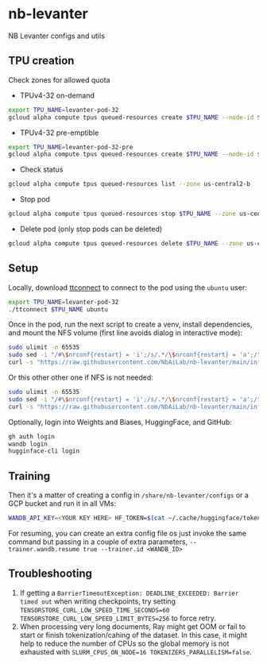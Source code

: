 # nb-levanter
NB Levanter configs and utils

## TPU creation

Check zones for allowed quota

- TPUv4-32 on-demand
```bash
export TPU_NAME=levanter-pod-32
gcloud alpha compute tpus queued-resources create $TPU_NAME --node-id $TPU_NAME --project mimir-411610 --zone us-central2-b --accelerator-type v4-32 --runtime-version tpu-vm-v4-base
```

- TPUv4-32 pre-emptible
```bash
export TPU_NAME=levanter-pod-32-pre
gcloud alpha compute tpus queued-resources create $TPU_NAME --node-id $TPU_NAME --project mimir-411610 --zone us-central2-b --accelerator-type v4-32 --runtime-version tpu-vm-v4-base --best-effortt
```

- Check status
```bash
gcloud alpha compute tpus queued-resources list --zone us-central2-b
```

- Stop pod
```bash
gcloud alpha compute tpus queued-resources stop $TPU_NAME --zone us-central2-b
```

- Delete pod (only stop pods can be deleted)
```bash
gcloud alpha compute tpus queued-resources delete $TPU_NAME --zone us-central2-b
```

## Setup

Locally, download [ttconnect](./ttconnect.sh) to connect to the pod using the `ubuntu` user:
```bash
export TPU_NAME=levanter-pod-32
./ttconnect $TPU_NAME ubuntu
```

Once in the pod, run the next script to create a venv, install dependencies, and mount the NFS volume (first line avoids dialog in interactive mode):

```bash
sudo ulimit -n 65535
sudo sed -i "/#\$nrconf{restart} = 'i';/s/.*/\$nrconf{restart} = 'a';/" /etc/needrestart/needrestart.conf
curl -s "https://raw.githubusercontent.com/NbAiLab/nb-levanter/main/infra/helpers/setup-tpu-vm-nfs.sh" | bash
```

Or this other other one if NFS is not needed:

```bash
sudo ulimit -n 65535
sudo sed -i "/#\$nrconf{restart} = 'i';/s/.*/\$nrconf{restart} = 'a';/" /etc/needrestart/needrestart.conf
curl -s "https://raw.githubusercontent.com/NbAiLab/nb-levanter/main/infra/helpers/setup-tpu-vm.sh" | bash
```

Optionally, login into Weights and Biases, HuggingFace, and GitHub:
```bash
gh auth login
wandb login
hugginface-cli login
```

## Training

Then it's a matter of creating a config in `/share/nb-levanter/configs` or a GCP bucket and run it in all VMs:
```bash
WANDB_API_KEY=<YOUR KEY HERE> HF_TOKEN=$(cat ~/.cache/huggingface/token) levanter/infra/launch.sh python levanter/src/levanter/main/train_lm.py --config_path /share/nb-levanter/configs/mimir-mistral-7b-extended.yaml
```

For resuming, you can create an extra config file os just invoke the same command but passing in a couple of extra parameters, `--trainer.wandb.resume true --trainer.id <WANDB_ID>`

## Troubleshooting

1. If getting a `BarrierTimeoutException: DEADLINE_EXCEEDED: Barrier timed out` when writing checkpoints, try setting `TENSORSTORE_CURL_LOW_SPEED_TIME_SECONDS=60` `TENSORSTORE_CURL_LOW_SPEED_LIMIT_BYTES=256` to force retry.
2. When processing very long documents, Ray might get OOM or fail to start or finish tokenization/cahing of the dataset. In this case, it might help to reduce the number of CPUs so the global memory is not exhausted with `SLURM_CPUS_ON_NODE=16 TOKENIZERS_PARALLELISM=false`. 
